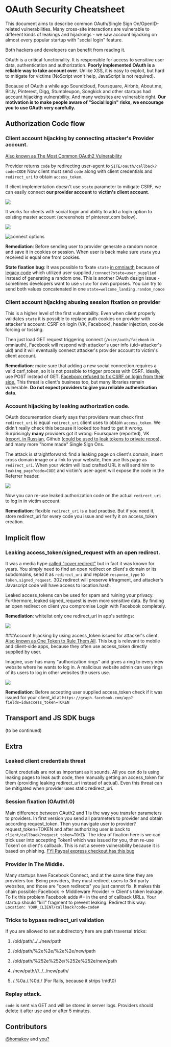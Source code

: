 # OAuth Security Cheatsheet

This document aims to describe common OAuth/Single Sign On/OpenID-related vulnerabilities. Many cross-site interactions are vulnerable to different kinds of leakings and hijackings - we saw account hijacking on almost every popular startup with "social login" feature.

Both hackers and developers can benefit from reading it.

OAuth is a critical functionality. It is responsible for access to sensitive user data, authentication and authorization. **Poorly implemented OAuth is a reliable way to take account over**. Unlike XSS, it is easy to exploit, but hard to mitigate for victims (NoScript won't help, JavaScript is not required).

Because of OAuth a while ago Soundcloud, Foursquare, Airbnb, About.me, Bit.ly, Pinterest, Digg, Stumbleupon, Songkick and other startups had account hijacking vulnerability. And many websites are vulnerable right. **Our motivation is to make people aware of "Social login" risks, we encourage you to use OAuth very carefully.**

## Authorization Code flow

### Client account hijacking by connecting attacker's Provider account.

[Also known as The Most Common OAuth2 Vulnerability](http://homakov.blogspot.com/2012/07/saferweb-most-common-oauth2.html)

Provider returns `code` by redirecting user-agent to `SITE/oauth/callback?code=CODE`
Now client must send `code` along with client credentials and `redirect_uri` to obtain `access_token`. 

If client implementation doesn't use `state` parameter to mitigate CSRF, we can easily connect **our provider account** to **victim's client account**.

![](http://4.bp.blogspot.com/-ZpGSkgGSD6Y/UTBndK1sybI/AAAAAAAABpk/fvWIUndEeyg/s320/mal.png)

It works for clients with social login and ability to add a login option to existing master account (screenshots of pinterest.com below).

![](http://2.bp.blogspot.com/-OX1IL8xn0kM/T_Ln1dx4GiI/AAAAAAAAAMk/oKeFxyZut0I/s320/Screenshot+-+07032012+-+04:37:06+PM.png)

![connect options](http://3.bp.blogspot.com/-3rn9xju3QiI/T_Ln1-h4XZI/AAAAAAAAAMo/PLsj1jJDATI/s320/Screenshot+-+07032012+-+04:38:25+PM.png)


**Remediation**: Before sending user to provider generate a random nonce and save it in cookies or session. When user is back make sure `state` you received is equal one from cookies.

**State fixation bug**: It was possible to fixate `state` [in omniauth](https://github.com/mkdynamic/omniauth-facebook/wiki/CSRF-vulnerability:-CVE-2013-4562) because of [legacy code](https://github.com/mkdynamic/omniauth-facebook/blob/c277322722b6e8fba1eadf9de74927b73fbb86ea/lib/omniauth/strategies/facebook.rb#L105) which utilized user supplied `/connect?state=user_supplied` instead of generating a random one. 
This is another OAuth design issue - sometimes developers want to use `state` for own purposes. You can try to send both values concatenated in one `state=welcome_landing.random_nonce`

### Client account hijacking abusing session fixation on provider
This is a higher level of the first vulnerability. Even when client properly validates `state` it is possible to replace auth cookies on provider with attacker's account: CSRF on login (VK, Facebook), header injection, cookie forcing or tossing. 

Then just load GET request triggering connect (`/user/auth/facebook` in omniauth), Facebook will respond with attacker's user info (uid=attacker's uid) and it will eventually connect attacker's provider account to victim's client account.


**Remediation**: make sure that adding a new social connection requires a valid csrf_token, so it is not possible to trigger process with CSRF. Ideally, use POST instead of GET. 
[Facebook refused to fix CSRF on login from their side.](http://homakov.blogspot.com/2014/01/two-severe-wontfix-vulnerabilities-in.html)
This threat is client's business too, but many libraries remain vulnerable. **Do not expect providers to give you reliable authentication data**. 


### Account hijacking by leaking authorization code.
OAuth documentation clearly says that providers must check first `redirect_uri` is equal `redirect_uri` client uses to obtain `access_token`. 
We didn't really check this because it looked too hard to get it wrong.
Surprisingly **many** providers got it wrong: Foursquare (reported), VK ([report, in Russian](http://habrahabr.ru/post/150756/#comment_5116061), Github ([could be used to leak tokens to private repos](http://homakov.blogspot.com/2014/02/how-i-hacked-github-again.html)), and many more "home made" Single Sign Ons.

The attack is straightforward: find a leaking page on client's domain, insert cross domain image or a link to your website, then use this page as `redirect_uri`.
When your victim will load crafted URL it will send him to `leaking_page?code=CODE` and victim's user-agent will expose the code in the Referrer header.

![](http://3.bp.blogspot.com/-CnQQ9kjPoVs/UvT_O0m5uqI/AAAAAAAADkE/_Rl_EYv4ACQ/s1600/Screen+Shot+2014-02-05+at+5.15.39+PM.png)

Now you can re-use leaked authorization code on the actual `redirect_uri` to log in in victim account.

**Remediation**: flexible `redirect_uri` is a bad practise. But if you need it, store redirect_uri for every code you issue and verify it on access_token creation.


## Implicit flow

### Leaking access_token/signed_request with an open redirect. 
It was a media hype [called "cover redirect"](http://homakov.blogspot.com/2014/05/covert-redirect-faq.html) but in fact it was known for years. You simply need to find an open redirect on client's domain or its subdomains, send it as `redirect_uri` and replace `response_type` to `token,signed_request`. 302 redirect will preserve #fragment, and attacker's Javascript code will have access to location.hash.

Leaked access_tokens can be used for spam and ruining your privacy. 
Furthermore, leaked signed_request is even more sensitive data. By finding an open redirect on client you compromise Login with Facebook completely.

**Remediation**: whitelist only one redirect_uri in app's settings:

![](http://4.bp.blogspot.com/-gUuXr1_G5HA/U2PsbZto1CI/AAAAAAAADr8/Vaj3sWfKBnM/s1600/Screen+Shot+2014-05-02+at+3.04.10+PM.png)

###Account hijacking by using access_token issued for attacker's client. 
[Also known as One Token to Rule Them All](http://homakov.blogspot.com/2012/08/oauth2-one-accesstoken-to-rule-them-all.html).
This bug is relevant to mobile and client-side apps, because they often use access_token directly supplied by user. 

Imagine, user has many "authorization rings" and gives a ring to every new website where he wants to log in. A malicious website admin can use rings of its users to log in other websites the users use.

![](http://4.bp.blogspot.com/-XrjGN64Roe4/UTBo5qqd7gI/AAAAAAAABp0/XCTg0PaSGaU/s320/mal+(2).png)

**Remediation**: Before accepting user supplied access_token check if it was issued for your client_id at `https://graph.facebook.com/app?fields=id&access_token=TOKEN`


## Transport and JS SDK bugs
(to be continued)

## Extra
### Leaked client credentials threat
Client credetials are not as important as it sounds. All you can do is using leaking pages to leak auth code, then manually getting an access_token for them (providing leaking redirect_uri instead of actual). Even this threat can be mitigated when provider uses static redirect_uri. 

### Session fixation (OAuth1.0)
Main difference between OAuth2 and 1 is the way you transfer parameters to providers. In first version you send all parameters to provider and obtain according request_token. Then you navigate user to provider?request_token=TOKEN and after authorizing user is back to `client/callback?request_token=TOKEN`. The idea of fixation here is we can trick user into accepting Token1 which was issued for you, then re-use Token1 on client's callback.
This is not a severe vulnerability because it is based on phishing. [FYI Paypal express checkout has this bug](http://homakov.blogspot.com/2014/01/token-fixation-in-paypal.html)


### Provider In The Middle.
Many startups have Facebook Connect, and at the same time they are providers too. Being providers, they must redirect users to 3rd party websites, and those are "open redirects" you just cannot fix. It makes this chain possible: Facebook -> Middleware Provider -> Client's token leakage.
To fix this problem Facebook adds #_=_ in the end of callback URLs. Your startup should "kill" fragment to prevent leaking. Redirect this way:
`Location: YOUR_CLIENT/callback?code=code#`

### Tricks to bypass redirect_uri validation

If you are allowed to set subdirectory here are path traversal tricks:

1. /old/path/../../new/path

2. /old/path/%2e%2e/%2e%2e/new/path

3. /old/path/%252e%252e/%252e%252e/new/path

4. /new/path///../../new/path/

5. /.%0a./.%0d./ (For Rails, because it strips \n\d\0)

### Replay attack.
`code` is sent via GET and will be stored in server logs. Providers should delete it after use and or after 5 minutes.

## Contributors
[@homakov](http://twitter.com/homakov) and [you?](http://github.com/homakov/oauthsecurity)








